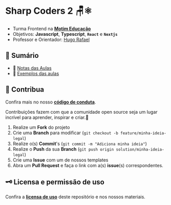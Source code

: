 # **Sharp Coders 2** 🪑⚛️

- Turma Frontend na [**Motim Educação**](https://motim.me/)
- Objetivos: **Javascript**, **Typescript**, **`React`** e **`Nextjs`**
- Professor e Orientador: [Hugo Rafael](https://github.com/hgrafa)

## 🧭 Sumário

- 📝 [Notas das Aulas](/Notas/)
- 🌱 [Exemplos das aulas](/Exemplos/)

<!-- ## 🚀 Projetos Reais -->

## 💙 Contribua

Confira mais no nosso [**código de conduta**](/CODE_OF_CONDUCT.md).

Contribuições fazem com que a comunidade open source seja um lugar incrível para aprender, inspirar e criar.💙

1. Realize um **Fork** do projeto
2. Crie uma **Branch** para modificar (`git checkout -b feature/minha-ideia-legal`)
3. Realize o(s) **Commit**'s (`git commit -m "Adiciona minha ideia"`)
4. Realize o **Push** da sua **Branch** (`git push origin solution/minha-ideia-legal`)
5. Crie uma **Issue** com um de nossos templates
6. Abra um **Pull Request** e faça o link com a(s) **issue**(s) correspondentes.

## 🗝️ Licensa e permissão de uso

Confira a [**licensa de uso**](LICENSE) deste repositório e nos nossos materiais.
